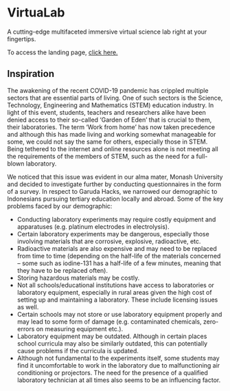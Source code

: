 # VirtuaLab

A cutting-edge multifaceted immersive virtual science lab right at your fingertips.

To access the landing page, [click here.](https://feliren88.github.io/VirtuaLab/)

## Inspiration

The awakening of the recent COVID-19 pandemic has crippled multiple sectors that are essential parts of living. One of such sectors is the Science, Technology, Engineering and Mathematics (STEM) education industry. In light of this event, students, teachers and researchers alike have been denied access to their so-called ‘Garden of Eden’ that is crucial to them, their laboratories. The term ‘Work from home’ has now taken precedence and although this has made living and working somewhat manageable for some, we could not say the same for others, especially those in STEM. Being tethered to the internet and online resources alone is not meeting all the requirements of the members of STEM, such as the need for a full-blown laboratory.

We noticed that this issue was evident in our alma mater, Monash University and decided to investigate further by conducting questionnaires in the form of a survey. In respect to Garuda Hacks, we narrowed our demographic to Indonesians pursuing tertiary education locally and abroad. Some of the key problems faced by our demographic:
- Conducting laboratory experiments may require costly equipment and apparatuses (e.g. platinum electrodes in electrolysis).
- Certain laboratory experiments may be dangerous, especially those involving materials that are corrosive, explosive, radioactive, etc.
- Radioactive materials are also expensive and may need to be replaced from time to time (depending on the half-life of the materials concerned – some such as iodine-131 has a half-life of a few minutes, meaning that they have to be replaced often).
- Storing hazardous materials may be costly.
- Not all schools/educational institutions have access to laboratories or laboratory equipment, especially in rural areas given the high cost of setting up and maintaining a laboratory. These include licensing issues as well.
- Certain schools may not store or use laboratory equipment properly and may lead to some form of damage (e.g. contaminated chemicals, zero-errors on measuring equipment etc.).
- Laboratory equipment may be outdated. Although in certain places school curricula may also be similarly outdated, this can potentially cause problems if the curricula is updated.
- Although not fundamental to the experiments itself, some students may find it uncomfortable to work in the laboratory due to malfunctioning air conditioning or projectors.
The need for the presence of a qualified laboratory technician at all times also seems to be an influencing factor. 
